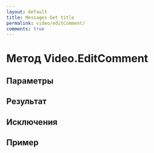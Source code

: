 ```yaml
---
layout: default
title: Messages Get title
permalink: video/editComment/
comments: true
---
```

# Метод Video.EditComment

## Параметры

## Результат

## Исключения

## Пример
```csharp

```
